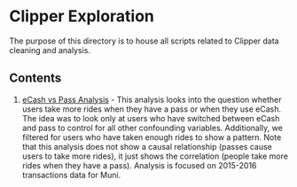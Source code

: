# Clipper Exploration

The purpose of this directory is to house all scripts related to Clipper data cleaning and analysis.

## Contents

1. [eCash vs Pass Analysis](https://github.com/BayAreaMetro/usf-practicum/blob/master/clipper-exploration/eCash%20vs%20Pass%20Exploration.ipynb) - This analysis looks into the question whether users take more rides when they have a pass or when they use eCash. The idea was to look only at users who have switched between eCash and pass to control for all other confounding variables. Additionally, we filtered for users who have taken enough rides to show a pattern. Note that this analysis does not show a causal relationship (passes cause users to take more rides), it just shows the correlation (people take more rides when they have a pass). Analysis is focused on 2015-2016 transactions data for Muni. 
